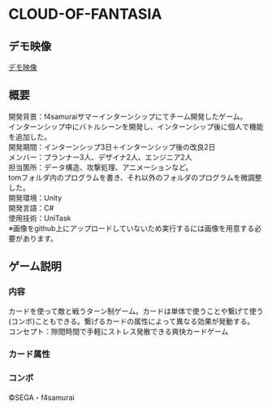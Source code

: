 # CLOUD-OF-FANTASIA
## デモ映像
[デモ映像](https://drive.google.com/file/d/1NL0kqNNHuuyCKloylRyYrHZQaC0ucGTU/view?usp=sharing)
## 概要
開発背景：f4samuraiサマーインターンシップにてチーム開発したゲーム。<br>
インターンシップ中にバトルシーンを開発し、インターンシップ後に個人で機能を追加した。<br>
開発期間：インターンシップ3日＋インターンシップ後の改良2日<br>
メンバー：プランナー3人、デザイナ2人、エンジニア2人<br>
担当箇所：データ構造、攻撃処理、アニメーションなど。<br>
          tomフォルダ内のプログラムを書き、それ以外のフォルダのプログラムを微調整した。<br>
開発環境：Unity <br>
開発言語：C# <br>
使用技術：UniTask <br>
※画像をgithub上にアップロードしていないため実行するには画像を用意する必要があります。

## ゲーム説明
### 内容
カードを使って敵と戦うターン制ゲーム。カードは単体で使うことや繋げて使う(コンボ)こともできる。繋げるカードの属性によって異なる効果が発動する。<br>
コンセプト：隙間時間で手軽にストレス発散できる爽快カードゲーム
### カード属性
### コンボ


©SEGA・f4samurai
